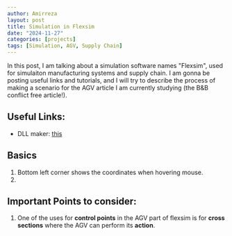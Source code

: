 ```yaml
---
author: Amirreza
layout: post
title: Simulation in Flexsim 
date: "2024-11-27"
categories: [projects]
tags: [Simulation, AGV, Supply Chain]
---
```


In this post, I am talking about a simulation software names "Flexsim", used for simulaiton manufacturing systems and supply chain. I am gonna be posting useful links and tutorials, and I will try to describe the process of making a scenario for the AGV article I am currently studying (the B&B conflict free article!).

## Useful Links:
- DLL maker: [this](https://docs.flexsim.com/en/22.1/Reference/DeveloperAdvancedUser/ConnectingToExternalCode/ConnectingToExternalCode.html?utm_source=chatgpt.com)

## Basics
1. Bottom left corner shows the coordinates when hovering mouse.
2. 

## Important Points to consider:
1. One of the uses for **control points** in the AGV part of flexsim is for **cross sections** where the AGV can perform its **action**.
